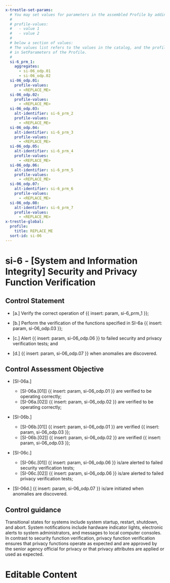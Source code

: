 ```yaml
---
x-trestle-set-params:
  # You may set values for parameters in the assembled Profile by adding
  #
  # profile-values:
  #   - value 1
  #   - value 2
  #
  # below a section of values:
  # The values list refers to the values in the catalog, and the profile-values represent values
  # in SetParameters of the Profile.
  #
  si-6_prm_1:
    aggregates:
      - si-06_odp.01
      - si-06_odp.02
  si-06_odp.01:
    profile-values:
      - <REPLACE_ME>
  si-06_odp.02:
    profile-values:
      - <REPLACE_ME>
  si-06_odp.03:
    alt-identifier: si-6_prm_2
    profile-values:
      - <REPLACE_ME>
  si-06_odp.04:
    alt-identifier: si-6_prm_3
    profile-values:
      - <REPLACE_ME>
  si-06_odp.05:
    alt-identifier: si-6_prm_4
    profile-values:
      - <REPLACE_ME>
  si-06_odp.06:
    alt-identifier: si-6_prm_5
    profile-values:
      - <REPLACE_ME>
  si-06_odp.07:
    alt-identifier: si-6_prm_6
    profile-values:
      - <REPLACE_ME>
  si-06_odp.08:
    alt-identifier: si-6_prm_7
    profile-values:
      - <REPLACE_ME>
x-trestle-global:
  profile:
    title: REPLACE_ME
  sort-id: si-06
---
```


# si-6 - \[System and Information Integrity\] Security and Privacy Function Verification

## Control Statement

- \[a.\] Verify the correct operation of {{ insert: param, si-6_prm_1 }};

- \[b.\] Perform the verification of the functions specified in SI-6a {{ insert: param, si-06_odp.03 }};

- \[c.\] Alert {{ insert: param, si-06_odp.06 }} to failed security and privacy verification tests; and

- \[d.\] {{ insert: param, si-06_odp.07 }} when anomalies are discovered.

## Control Assessment Objective

- \[SI-06a.\]

  - \[SI-06a.[01]\] {{ insert: param, si-06_odp.01 }} are verified to be operating correctly;
  - \[SI-06a.[02]\] {{ insert: param, si-06_odp.02 }} are verified to be operating correctly;

- \[SI-06b.\]

  - \[SI-06b.[01]\] {{ insert: param, si-06_odp.01 }} are verified {{ insert: param, si-06_odp.03 }};
  - \[SI-06b.[02]\] {{ insert: param, si-06_odp.02 }} are verified {{ insert: param, si-06_odp.03 }};

- \[SI-06c.\]

  - \[SI-06c.[01]\] {{ insert: param, si-06_odp.06 }} is/are alerted to failed security verification tests;
  - \[SI-06c.[02]\] {{ insert: param, si-06_odp.06 }} is/are alerted to failed privacy verification tests;

- \[SI-06d.\] {{ insert: param, si-06_odp.07 }} is/are initiated when anomalies are discovered.

## Control guidance

Transitional states for systems include system startup, restart, shutdown, and abort. System notifications include hardware indicator lights, electronic alerts to system administrators, and messages to local computer consoles. In contrast to security function verification, privacy function verification ensures that privacy functions operate as expected and are approved by the senior agency official for privacy or that privacy attributes are applied or used as expected.

# Editable Content

<!-- Make additions and edits below -->
<!-- The above represents the contents of the control as received by the profile, prior to additions. -->
<!-- If the profile makes additions to the control, they will appear below. -->
<!-- The above markdown may not be edited but you may edit the content below, and/or introduce new additions to be made by the profile. -->
<!-- If there is a yaml header at the top, parameter values may be edited. Use --set-parameters to incorporate the changes during assembly. -->
<!-- The content here will then replace what is in the profile for this control, after running profile-assemble. -->
<!-- The current profile has no added parts for this control, but you may add new ones here. -->
<!-- Each addition must have a heading either of the form ## Control my_addition_name -->
<!-- or ## Part a. (where the a. refers to one of the control statement labels.) -->
<!-- "## Control" parts are new parts added after the statement part. -->
<!-- "## Part" parts are new parts added into the top-level statement part with that label. -->
<!-- Subparts may be added with nested hash levels of the form ### My Subpart Name -->
<!-- underneath the parent ## Control or ## Part being added -->
<!-- See https://ibm.github.io/compliance-trestle/tutorials/ssp_profile_catalog_authoring/ssp_profile_catalog_authoring for guidance. -->

